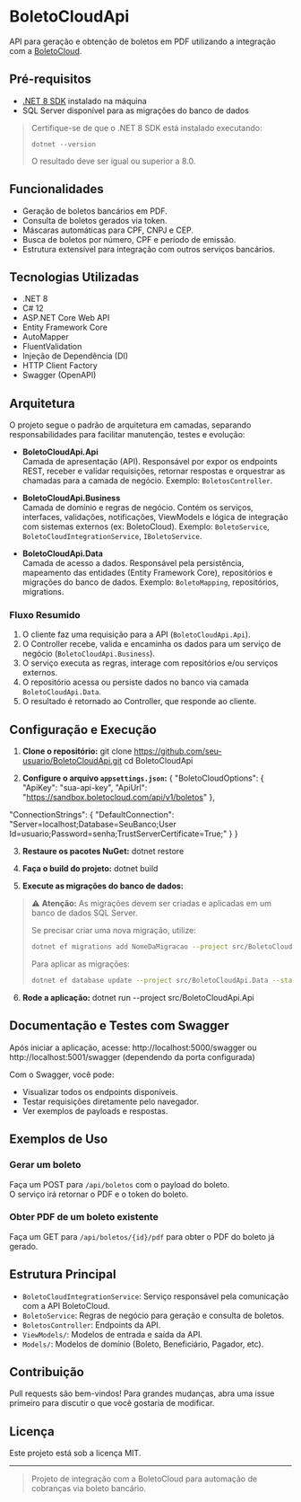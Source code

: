 # BoletoCloudApi

API para geração e obtenção de boletos em PDF utilizando a integração com a [BoletoCloud](https://www.boletocloud.com/).

## Pré-requisitos

- [.NET 8 SDK](https://dotnet.microsoft.com/download/dotnet/8.0) instalado na máquina
- SQL Server disponível para as migrações do banco de dados

> Certifique-se de que o .NET 8 SDK está instalado executando:
> ```
> dotnet --version
> ```
> O resultado deve ser igual ou superior a 8.0.

## Funcionalidades

- Geração de boletos bancários em PDF.
- Consulta de boletos gerados via token.
- Máscaras automáticas para CPF, CNPJ e CEP.
- Busca de boletos por número, CPF e período de emissão.
- Estrutura extensível para integração com outros serviços bancários.

## Tecnologias Utilizadas

- .NET 8
- C# 12
- ASP.NET Core Web API
- Entity Framework Core
- AutoMapper
- FluentValidation
- Injeção de Dependência (DI)
- HTTP Client Factory
- Swagger (OpenAPI)

## Arquitetura

O projeto segue o padrão de arquitetura em camadas, separando responsabilidades para facilitar manutenção, testes e evolução:

- **BoletoCloudApi.Api**  
  Camada de apresentação (API). Responsável por expor os endpoints REST, receber e validar requisições, retornar respostas e orquestrar as chamadas para a camada de negócio. Exemplo: `BoletosController`.

- **BoletoCloudApi.Business**  
  Camada de domínio e regras de negócio. Contém os serviços, interfaces, validações, notificações, ViewModels e lógica de integração com sistemas externos (ex: BoletoCloud). Exemplo: `BoletoService`, `BoletoCloudIntegrationService`, `IBoletoService`.

- **BoletoCloudApi.Data**  
  Camada de acesso a dados. Responsável pela persistência, mapeamento das entidades (Entity Framework Core), repositórios e migrações do banco de dados. Exemplo: `BoletoMapping`, repositórios, migrations.

### Fluxo Resumido

1. O cliente faz uma requisição para a API (`BoletoCloudApi.Api`).
2. O Controller recebe, valida e encaminha os dados para um serviço de negócio (`BoletoCloudApi.Business`).
3. O serviço executa as regras, interage com repositórios e/ou serviços externos.
4. O repositório acessa ou persiste dados no banco via camada `BoletoCloudApi.Data`.
5. O resultado é retornado ao Controller, que responde ao cliente.

## Configuração e Execução

1. **Clone o repositório:**
git clone https://github.com/seu-usuario/BoletoCloudApi.git cd BoletoCloudApi

2. **Configure o arquivo `appsettings.json`:**
{ "BoletoCloudOptions": { "ApiKey": "sua-api-key", "ApiUrl": "https://sandbox.boletocloud.com/api/v1/boletos" }, 

"ConnectionStrings": { "DefaultConnection": "Server=localhost;Database=SeuBanco;User Id=usuario;Password=senha;TrustServerCertificate=True;" } }

3. **Restaure os pacotes NuGet:**
dotnet restore

4. **Faça o build do projeto:**
dotnet build


5. **Execute as migrações do banco de dados:**
> ⚠️ **Atenção:** As migrações devem ser criadas e aplicadas em um banco de dados SQL Server.
>
> Se precisar criar uma nova migração, utilize:
> ```sh
> dotnet ef migrations add NomeDaMigracao --project src/BoletoCloudApi.Data --startup-project src/BoletoCloudApi.Api
> ```
> Para aplicar as migrações:
> ```sh
> dotnet ef database update --project src/BoletoCloudApi.Data --startup-project src/BoletoCloudApi.Api
> ```

6. **Rode a aplicação:**
dotnet run --project src/BoletoCloudApi.Api

## Documentação e Testes com Swagger

Após iniciar a aplicação, acesse:
http://localhost:5000/swagger
ou
http://localhost:5001/swagger
(dependendo da porta configurada)

Com o Swagger, você pode:
- Visualizar todos os endpoints disponíveis.
- Testar requisições diretamente pelo navegador.
- Ver exemplos de payloads e respostas.

## Exemplos de Uso

### Gerar um boleto

Faça um POST para `/api/boletos` com o payload do boleto.  
O serviço irá retornar o PDF e o token do boleto.

### Obter PDF de um boleto existente

Faça um GET para `/api/boletos/{id}/pdf` para obter o PDF do boleto já gerado.

## Estrutura Principal

- `BoletoCloudIntegrationService`: Serviço responsável pela comunicação com a API BoletoCloud.
- `BoletoService`: Regras de negócio para geração e consulta de boletos.
- `BoletosController`: Endpoints da API.
- `ViewModels/`: Modelos de entrada e saída da API.
- `Models/`: Modelos de domínio (Boleto, Beneficiário, Pagador, etc).

## Contribuição

Pull requests são bem-vindos! Para grandes mudanças, abra uma issue primeiro para discutir o que você gostaria de modificar.

## Licença

Este projeto está sob a licença MIT.

---

> Projeto de integração com a BoletoCloud para automação de cobranças via boleto bancário.